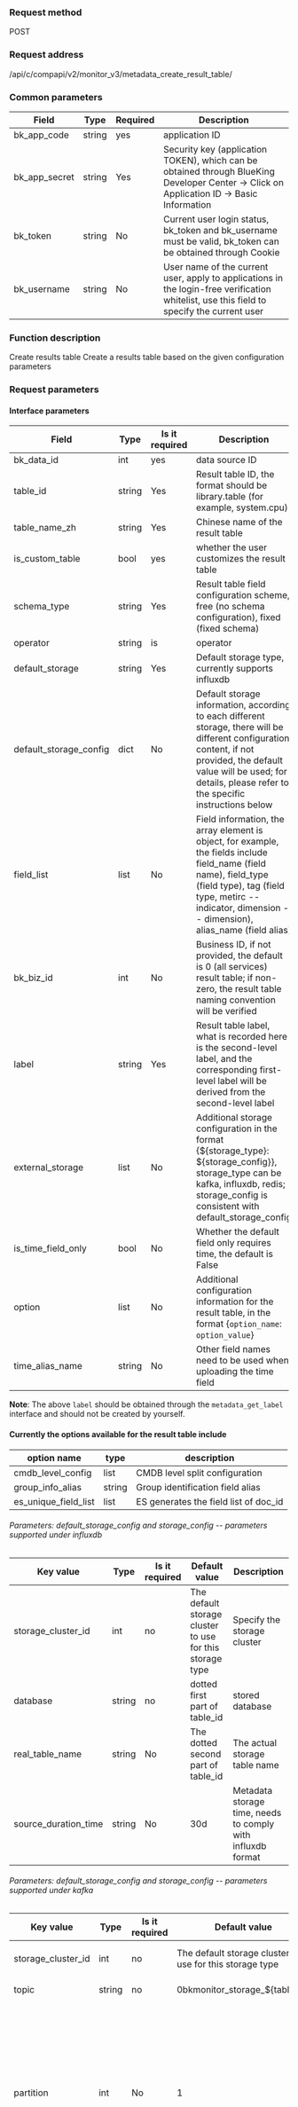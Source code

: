 
### Request method

POST


### Request address

/api/c/compapi/v2/monitor_v3/metadata_create_result_table/


### Common parameters

| Field | Type | Required | Description |
|-----------|------------|--------|------------|
| bk_app_code | string | yes | application ID |
| bk_app_secret| string | Yes | Security key (application TOKEN), which can be obtained through BlueKing Developer Center -> Click on Application ID -> Basic Information |
| bk_token | string | No | Current user login status, bk_token and bk_username must be valid, bk_token can be obtained through Cookie |
| bk_username | string | No | User name of the current user, apply to applications in the login-free verification whitelist, use this field to specify the current user |


### Function description

Create results table
Create a results table based on the given configuration parameters

### Request parameters



#### Interface parameters

| Field | Type | Is it required | Description |
| -------------- | ------ | ---- | ----------- |
| bk_data_id | int | yes | data source ID |
| table_id | string | Yes | Result table ID, the format should be library.table (for example, system.cpu) |
| table_name_zh | string | Yes | Chinese name of the result table |
| is_custom_table | bool | yes | whether the user customizes the result table |
| schema_type | string | Yes | Result table field configuration scheme, free (no schema configuration), fixed (fixed schema) |
| operator | string | is | operator |
| default_storage | string | Yes | Default storage type, currently supports influxdb |
| default_storage_config | dict | No | Default storage information, according to each different storage, there will be different configuration content, if not provided, the default value will be used; for details, please refer to the specific instructions below |
| field_list | list | No| Field information, the array element is object, for example, the fields include field_name (field name), field_type (field type), tag (field type, metirc -- indicator, dimension -- dimension), alias_name (field alias) |
| bk_biz_id | int | No | Business ID, if not provided, the default is 0 (all services) result table; if non-zero, the result table naming convention will be verified |
| label | string | Yes | Result table label, what is recorded here is the second-level label, and the corresponding first-level label will be derived from the second-level label |
| external_storage | list | No | Additional storage configuration in the format {${storage_type}: ${storage_config}}, storage_type can be kafka, influxdb, redis; storage_config is consistent with default_storage_config |
| is_time_field_only | bool | No | Whether the default field only requires time, the default is False |
| option | list | No | Additional configuration information for the result table, in the format {`option_name`: `option_value`} |
| time_alias_name | string | No | Other field names need to be used when uploading the time field |

**Note**: The above `label` should be obtained through the `metadata_get_label` interface and should not be created by yourself.

#### Currently the options available for the result table include
| option name | type | description |
| -------------- | ------ | ----------- |
| cmdb_level_config | list | CMDB level split configuration |
| group_info_alias | string | Group identification field alias |
| es_unique_field_list | list | ES generates the field list of doc_id |

###### Parameters: default_storage_config and storage_config -- parameters supported under influxdb

| Key value | Type | Is it required | Default value | Description |
| ---- | --- | --- | ---| ---|
| storage_cluster_id | int | no | The default storage cluster to use for this storage type | Specify the storage cluster |
| database | string | no | dotted first part of table_id | stored database |
| real_table_name | string | No | The dotted second part of table_id | The actual storage table name |
| source_duration_time | string | No | 30d | Metadata storage time, needs to comply with influxdb format |

###### Parameters: default_storage_config and storage_config -- parameters supported under kafka
| Key value | Type | Is it required | Default value | Description |
| ---- | --- | --- |--- | --- |
| storage_cluster_id | int | no | The default storage cluster to use for this storage type | Specify the storage cluster |
| topic | string | no | 0bkmonitor_storage_${table_id} | stored topic configuration |
| partition | int | No | 1 | The number of storage partitions. Note: This is just a record. If the configuration is more than 1 topic, you need to manually expand it through the kafka command line tool |
| retention | int | No | 1800000 | kafka data retention duration, the default is half an hour, unit ms |

###### Parameters: default_storage_config and storage_config -- parameters supported under redis
| Key value | Type | Is it required | Default value | Description |
| ---- | --- | --- | --- | --- |
| storage_cluster_id | int | no | The default storage cluster to use for this storage type | Specify the storage cluster |
| key | string | No | table_id name | Store key value |
| db | int | no | 0 | use db configuration |
| command | string | no | PUBLISH | store command |
| is_sentinel | bool | No | False | Whether to use sentinel mode |
| master_name | string | No | "" | Master name in sentry mode |

**Note**: Since redis uses queue mode by default and discards it after consumption, the duration is not configured.

###### Parameters: default_storage_config and storage_config -- parameters supported under elasticsearch

| Key value | Type | Is it required | Default value | Description |
| ---- | --- | --- | --- | --- |
| storage_cluster_id | int | no | - |The default storage cluster using this storage type
| retention | int | No | 30 | Retention index time, in days, default retention is 30 days |
| date_format | string | No | %Y%m%d%H | Time format, the default is to the hour |
| slice_size | int | No | 500 | The size threshold that needs to be sliced, in GB, the default is 500GB |
| slice_gap | int | No | 120 | index slice interval, in minutes, default 2 hours |
| index_settings | string | Yes | - | Index creation configuration, json format |
| mapping_settings | string | No | - | Index mapping configuration, **does not include field definitions**, json format |

**Note**: The actual index construction method is `${table_id}_${date_format}_${current_index}`

###### Parameter: Specific parameter description of field_list

| Key value | Type | Is it required | Default value | Description |
| ---- | --- | --- | --- | --- |
| field_name | string | yes | - | field name |
| field_type | string | Yes | - | Field type, can be float, string, boolean and timestamp |
| description | string | No | "" | Field description information |
| tag | string | Yes | - | Field tag, which can be metric, dimemsion, timestamp, group |
| alias_name | string | No | None | Storage alias |
| option | string | No | {} | Field option configuration, the key is the option name, and the value is the option configuration |
| is_config_by_user | bool | yes | true | Whether the user enables this field configuration |

Currently available options include:
| option name | type | description |
| -------------- | ------ | ----------- |
| es_type | string | es configuration: map actual field type |
| es_include_in_all | bool | es configuration: whether to include it in the _all field |
| es_format | string | es configuration: time format |
| es_doc_values | bool | es configuration: whether dimension |
| es_index | string | es configuration: whether to segment words, the value can be true or false |
| time_format | string | Data source time format for Transfer to parse and report time |
| time_zone | int | Time zone configuration, for Transfer to parse and report the time as UTC, the value range is [-12, +12] |

#### Request example

```json
{
    "bk_app_code": "xxx",
    "bk_app_secret": "xxxxx",
    "bk_token": "xxxx",
    "bk_data_id": 1001,
    "table_id": "system.cpu_detail",
    "table_name_zh": "CPU记录",
    "is_custom_table": true,
    "schema_type": "fixed",
    "operator": "username",
    "default_storage": "influxdb",
    "default_storage_config": {
        "storage": 1,
        "source_duration_time": "30d"
    },
    "field_list": [{
        "field_name": "usage",
        "field_type": "double",
        "description": "field description",
        "tag": "metric",
        "alias_name": "usage_alias",
        "option": [],
        "is_config_by_user": true
    }],
    "label": "OS",
    "external_storage": {
        "kafka": {
            "expired_time": 1800000
        }
    }
}
```

### Return results

| Field | Type | Description |
| ---------- | ------ | ---------- |
| result | bool | Whether the request was successful |
| code | int | Returned status code |
| message | string | description information |
| data | dict | data |
| request_id | string | request ID |

#### data field description

| Field | Type | Description |
| ------------------- | ------ | -------- |
| table_id | string | result table ID |

#### Example of results

```json
{
    "message": "OK",
    "code": 200,
    "data": {
    	"table_id": "system.cpu_detail"
    },
    "result": true,
    "request_id": "408233306947415bb1772a86b9536867"
}
```